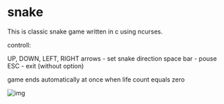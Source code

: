 # snake

This is classic snake game written in c using ncurses.

controll:

UP, DOWN, LEFT, RIGHT arrows - set snake direction
space bar - pouse
ESC - exit (without option)

game ends automatically at once when life count equals zero

![img](/snake/master/img/snake.png?raw=true "screenshot")
